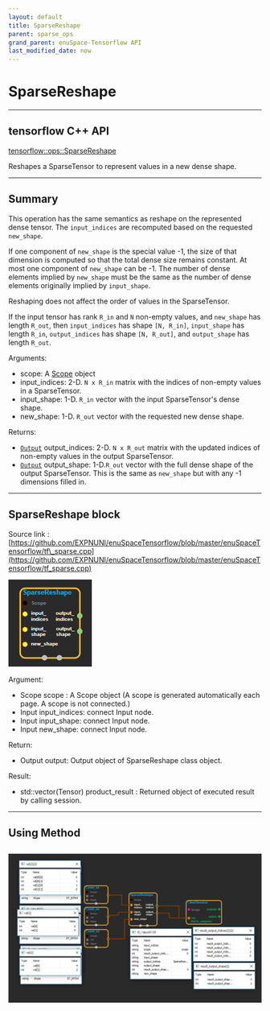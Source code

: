 ```yaml
--- 
layout: default 
title: SparseReshape 
parent: sparse_ops 
grand_parent: enuSpace-Tensorflow API 
last_modified_date: now 
--- 
```


# SparseReshape

---

## tensorflow C++ API

[tensorflow::ops::SparseReshape](https://www.tensorflow.org/api_docs/cc/class/tensorflow/ops/sparse-reshape)

Reshapes a SparseTensor to represent values in a new dense shape.

---

## Summary

This operation has the same semantics as reshape on the represented dense tensor. The `input_indices` are recomputed based on the requested `new_shape`.

If one component of `new_shape` is the special value -1, the size of that dimension is computed so that the total dense size remains constant. At most one component of `new_shape` can be -1. The number of dense elements implied by `new_shape` must be the same as the number of dense elements originally implied by `input_shape`.

Reshaping does not affect the order of values in the SparseTensor.

If the input tensor has rank `R_in` and `N` non-empty values, and `new_shape` has length `R_out`, then `input_indices` has shape `[N, R_in]`, `input_shape` has length `R_in`, `output_indices` has shape `[N, R_out]`, and `output_shape` has length `R_out`.

Arguments:

* scope: A [Scope](https://www.tensorflow.org/api_docs/cc/class/tensorflow/scope.html#classtensorflow_1_1_scope) object
* input\_indices: 2-D. `N x R_in` matrix with the indices of non-empty values in a SparseTensor.
* input\_shape: 1-D. `R_in` vector with the input SparseTensor's dense shape.
* new\_shape: 1-D. `R_out` vector with the requested new dense shape.

Returns:

* [`Output`](https://www.tensorflow.org/api_docs/cc/class/tensorflow/output.html#classtensorflow_1_1_output) output\_indices: 2-D. `N x R_out` matrix with the updated indices of non-empty values in the output SparseTensor.
* [`Output`](https://www.tensorflow.org/api_docs/cc/class/tensorflow/output.html#classtensorflow_1_1_output) output\_shape: 1-D.`R_out` vector with the full dense shape of the output SparseTensor. This is the same as `new_shape` but with any -1 dimensions filled in.

---

## SparseReshape block

Source link : [https://github.com/EXPNUNI/enuSpaceTensorflow/blob/master/enuSpaceTensorflow/tf\_sparse.cpp](https://github.com/EXPNUNI/enuSpaceTensorflow/blob/master/enuSpaceTensorflow/tf_sparse.cpp)

![](./assets/sparse_op/SparseReshape1.jpg)

Argument:

* Scope scope : A Scope object \(A scope is generated automatically each page. A scope is not connected.\)
* Input input\_indices: connect  Input node.
* Input input\_shape: connect  Input node.
* Input new\_shape: connect  Input node.

Return:

* Output output: Output object of SparseReshape class object.

Result:

* std::vector\(Tensor\) product\_result : Returned object of executed result by calling session.

---

## Using Method

## ![](./assets/sparse_op/SparseReshape2.jpg)



